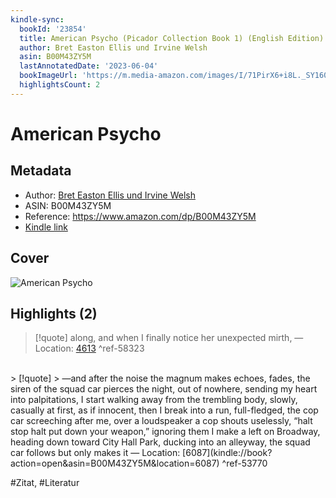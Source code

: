 ```yaml
---
kindle-sync:
  bookId: '23854'
  title: American Psycho (Picador Collection Book 1) (English Edition)
  author: Bret Easton Ellis und Irvine Welsh
  asin: B00M43ZY5M
  lastAnnotatedDate: '2023-06-04'
  bookImageUrl: 'https://m.media-amazon.com/images/I/71PirX6+i8L._SY160.jpg'
  highlightsCount: 2
---
```

# American Psycho
## Metadata
* Author: [Bret Easton Ellis und Irvine Welsh](<https://www.goodreads.com/search?q=Bret Easton Ellis und Irvine Welsh>)
* ASIN: B00M43ZY5M
* Reference: https://www.amazon.com/dp/B00M43ZY5M
* [Kindle link](kindle://book?action=open&asin=B00M43ZY5M)

## Cover
![American Psycho](https://m.media-amazon.com/images/I/71PirX6+i8L._SY160.jpg)

## Highlights (2)

> [!quote]
> along, and when I finally notice her unexpected mirth, — Location: [4613](kindle://book?action=open&asin=B00M43ZY5M&location=4613) ^ref-58323

<br>
> [!quote]
> —and after the noise the magnum makes echoes, fades, the siren of the squad car pierces the night, out of nowhere, sending my heart into palpitations, I start walking away from the trembling body, slowly, casually at first, as if innocent, then I break into a run, full-fledged, the cop car screeching after me, over a loudspeaker a cop shouts uselessly, “halt stop halt put down your weapon,” ignoring them I make a left on Broadway, heading down toward City Hall Park, ducking into an alleyway, the squad car follows but only makes it — Location: [6087](kindle://book?action=open&asin=B00M43ZY5M&location=6087) ^ref-53770

<br>

#Zitat, #Literatur
